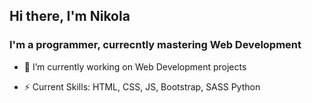 ## Hi there, I'm Nikola
### I'm a programmer, currecntly mastering Web Development

- 🌱 I’m currently working on Web Development projects

- ⚡ Current Skills:
          HTML, CSS, JS, Bootstrap, SASS
          Python
